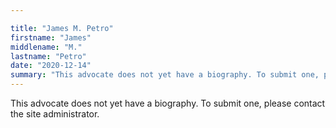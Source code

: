 ```yaml
---

title: "James M. Petro"
firstname: "James"
middlename: "M."
lastname: "Petro"
date: "2020-12-14"
summary: "This advocate does not yet have a biography. To submit one, please contact the site administrator."
---
```

This advocate does not yet have a biography. To submit one, please contact the site administrator.

